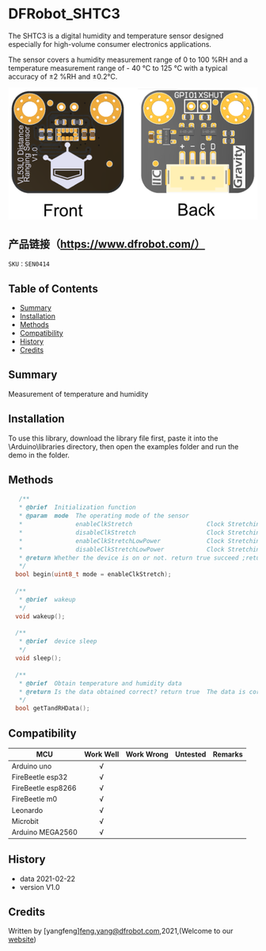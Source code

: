 # DFRobot_SHTC3

The SHTC3 is a digital humidity and temperature sensor designed especially for high-volume consumer electronics applications.

The sensor covers a humidity measurement range of 0 to 100 %RH and a temperature measurement range of - 40 °C to 125 °C with a typical accuracy of ±2 %RH and ±0.2°C.

![](https://github.com/cdjq/DFRobot_SHTC3/blob/master/resources/images/SEN0427svg1.png)

## 产品链接（https://www.dfrobot.com/）
    SKU：SEN0414

## Table of Contents

* [Summary](#summary)
* [Installation](#installation)
* [Methods](#methods)
* [Compatibility](#compatibility)
* [History](#history)
* [Credits](#credits)
<snippet>
<content>

## Summary
Measurement of temperature and humidity

## Installation

To use this library, download the library file first, paste it into the \Arduino\libraries directory, then open the examples folder and run the demo in the folder.

## Methods

```C++
   /**
   * @brief  Initialization function
   * @param  mode  The operating mode of the sensor
   *               enableClkStretch                     Clock Stretching Enabled
   *               disableClkStretch                    Clock Stretching Disabled
   *               enableClkStretchLowPower             Clock Stretching Enabled & Low Power
   *               disableClkStretchLowPower            Clock Stretching Disabled & Low Power
   * @return Whether the device is on or not. return true succeed ;return false failed.
   */
  bool begin(uint8_t mode = enableClkStretch);
  
  /**
   * @brief  wakeup
   */
  void wakeup();
  
  /**
   * @brief  device sleep
   */
  void sleep();
  
  /**
   * @brief  Obtain temperature and humidity data
   * @return Is the data obtained correct? return true  The data is correct ; return false  The data  is incorrect
   */
  bool getTandRHData();

```

## Compatibility

| MCU                | Work Well | Work Wrong | Untested | Remarks |
| ------------------ | :-------: | :--------: | :------: | ------- |
| Arduino uno        |     √     |            |          |         |
| FireBeetle esp32   |     √     |            |          |         |
| FireBeetle esp8266 |     √     |            |          |         |
| FireBeetle m0      |     √     |            |          |         |
| Leonardo           |     √     |            |          |         |
| Microbit           |     √     |            |          |         |
| Arduino MEGA2560   |     √     |            |          |         |


## History

- data 2021-02-22
- version V1.0


## Credits

Written by [yangfeng]<feng.yang@dfrobot.com>,2021,(Welcome to our [website](https://www.dfrobot.com/))
